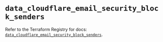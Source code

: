 # `data_cloudflare_email_security_block_senders`

Refer to the Terraform Registry for docs: [`data_cloudflare_email_security_block_senders`](https://registry.terraform.io/providers/cloudflare/cloudflare/5.9.0/docs/data-sources/email_security_block_senders).
